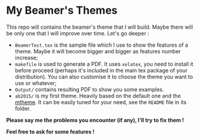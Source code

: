 # My Beamer's Themes

This repo will contains the beamer's theme that I will build. Maybe there will be only one that I will improve over time.  Let's go deeper :
* `BeamerTest.tex` is the sample file which I use to show the features of a theme. Maybe it will become bigger and bigger as features number increase;
* `makefile` is used to generate a PDF. It uses `xelatex`, you need to install it before proceed (perhaps it's included in the main tex package of your distribution). You can also customise it to choose the theme you want to use or whatever;
* `Output/` contains resulting PDF to show you some examples.
* `ab2015/` is my first theme. Heavily based on the default one and the [mtheme](https://github.com/matze/mtheme). It can be easily tuned for your need, see the `README` file in its folder.


**Please say me the problems you encounter (if any), I'll try to fix them !**

**Feel free to ask for some features !**


